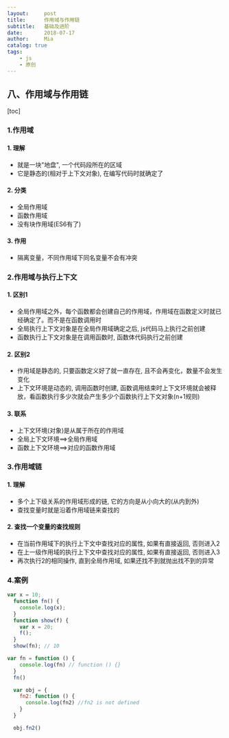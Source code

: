 ```yaml
---
layout:     post
title:      作用域与作用链
subtitle:   基础及进阶
date:       2018-07-17
author:     Mia
catalog: true
tags:
    - js
    - 原创
---
```

## 八、作用域与作用链
[toc]
### **1.作用域**

#### 1. 理解

  * 就是一块"地盘", 一个代码段所在的区域
  * 它是静态的(相对于上下文对象), 在编写代码时就确定了

#### 2. 分类

  * 全局作用域
  * 函数作用域
  * 没有块作用域(ES6有了)

#### 3. 作用

  * 隔离变量，不同作用域下同名变量不会有冲突
### **2.作用域与执行上下文** 

#### 1. 区别1

  * 全局作用域之外，每个函数都会创建自己的作用域，作用域在函数定义时就已经确定了。而不是在函数调用时
  * 全局执行上下文对象是在全局作用域确定之后, js代码马上执行之前创建
  * 函数执行上下文对象是在调用函数时, 函数体代码执行之前创建

#### 2. 区别2

  * 作用域是静态的, 只要函数定义好了就一直存在, 且不会再变化，数量不会发生变化
  * 上下文环境是动态的, 调用函数时创建, 函数调用结束时上下文环境就会被释放，看函数执行多少次就会产生多少个函数执行上下文对象(n+1规则)

#### 3. 联系
  * 上下文环境(对象)是从属于所在的作用域
  * 全局上下文环境==>全局作用域
  * 函数上下文环境==>对应的函数作用域
### **3.作用域链** 

#### 1. 理解

  * 多个上下级关系的作用域形成的链, 它的方向是从小向大的(从内到外)
  * 查找变量时就是沿着作用域链来查找的

#### 2. 查找一个变量的查找规则

  * 在当前作用域下的执行上下文中查找对应的属性, 如果有直接返回, 否则进入2
  * 在上一级作用域的执行上下文中查找对应的属性, 如果有直接返回, 否则进入3
  * 再次执行2的相同操作, 直到全局作用域, 如果还找不到就抛出找不到的异常
### **4.案例**  
```javascript
var x = 10;
  function fn() {
    console.log(x);
  }
  function show(f) {
    var x = 20;
    f();
  }
  show(fn); // 10
```

```javascript
var fn = function () {
    console.log(fn) // function () {}
  }
  fn()

  var obj = {
    fn2: function () {
      console.log(fn2) //fn2 is not defined
    }
  }

  obj.fn2()
```

